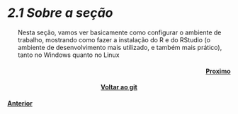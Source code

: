 <h1><b><i>2.1 Sobre a seção</i></b></h1>
<ul>
    <p>Nesta seção, vamos ver basicamente como configurar o ambiente de trabalho, mostrando como fazer a instalação do R e do RStudio (o ambiente de desenvolvimento mais utilizado, e também mais prático), tanto no Windows quanto no Linux</p>
</ul>




<h4 align="Right"><a href="">Proximo</a></h4>
<h4 align="Center"><a href="https://github.com/SaLandini/r4noobs">Voltar ao git</a></h4>
<h4><a href="https://github.com/SaLandini/r4noobs/blob/master/introducao/talkabout.md">Anterior</a></h4>